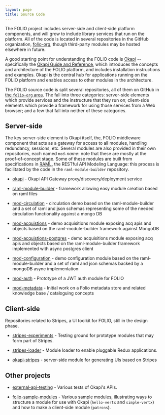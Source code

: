 ```yaml
---
layout: page
title: Source Code
---
```


The FOLIO project includes server-side and client-side platform components, and
will grow to include library services that run on the platform.  All of the
code is located in several repositories in the GitHub organization,
[folio-org](https://github.com/folio-org),
though third-party modules may be hosted elsewhere in future.

A good starting point for understanding the FOLIO code is
[Okapi](https://github.com/folio-org/okapi) -- specifically the [Okapi Guide and
Reference](https://github.com/folio-org/okapi/blob/master/doc/guide.md), which
introduces the concepts and architecture of the FOLIO platform, and includes
installation instructions and examples.  Okapi is the central hub for
applications running on the FOLIO platform and enables access to other modules
in the architecture.

The FOLIO source code is split several repositories, all of them on
GitHub in
[the `folio-org` area](https://github.com/folio-org).
The fall into three
categories: server-side elements which provide services and the
instructure that they run on; client-side elements which provide a
framework for using those services from a Web browser; and a few that
fall into neither of these categories.

## Server-side

The key server-side element is Okapi itself, the, FOLIO middleware
component that acts as a gateway for access to all modules, handling
redundancy, sessions, etc. Several modules are also provided in their
own repositories, each named `mod-`_name_: note that these are mostly
at the proof-of-concept stage. Some of these modules are built from
specifications in
[RAML](http://raml.org/),
the RESTful API Modeling Language: this process is facilitated by the
code in the `raml-module-builder` repository.

* [okapi](https://github.com/folio-org/okapi) -
Okapi API Gateway proxy/discovery/deployment service

* [raml-module-builder](https://github.com/folio-org/raml-module-builder) -
framework allowing easy module creation based on raml files

* [mod-circulation](https://github.com/folio-org/mod-circulation) -
circulation demo based on the raml-module-builder and a set of raml and json schemas representing some of the needed circulation functionality against a mongo DB

* [mod-acquistions](https://github.com/folio-org/mod-acquisitions) -
demo acquisitions module exposing acq apis and objects based on the raml-module-builder framework against MongoDB

* [mod-acquistions-postgres](https://github.com/folio-org/mod-acquisitions-postgres) -
demo acquisitions module exposing acq apis and objects based on the raml-module-builder framework implemented with async postgres client

* [mod-configuration](https://github.com/folio-org/mod-configuration) -
demo configuration module based on the raml-module-builder and a set of raml and json schemas backed by a mongoDB async implementation

* [mod-auth](https://github.com/folio-org/mod-auth) -
Prototype of a JWT auth module for FOLIO

* [mod-metadata](https://github.com/folio-org/mod-metadata) -
Initial work on a Folio metadata store and related knowledge base / cataloguing concepts

## Client-side

Repositories related to Stripes, a  UI toolkit for FOLIO, still in the 
design phase.

* [stripes-experiments](https://github.com/folio-org/stripes-experiments) -
Testing ground for prototype modules that may form part of Stripes.

* [stripes-loader](https://github.com/folio-org/stripes-loader) -
Module loader to enable pluggable Redux applications.

* [okapi-stripes](https://github.com/folio-org/okapi-stripes) -
server-side module for generating UIs based on Stripes

## Other projects

* [external-api-testing](https://github.com/folio-org/external-api-testing) -
Various tests of Okapi's APIs. 

* [folio-sample-modules](https://github.com/folio-org/folio-sample-modules) -
Various sample modules, illustrating ways to structure a module for
use with Okapi (`hello-vertx` and `simple-vertx`) and how to make a
client-side module (`patrons`).


